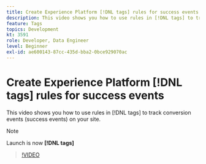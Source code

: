 ```yaml
---
title: Create Experience Platform [!DNL tags] rules for success events
description: This video shows you how to use rules in [!DNL tags] to track conversion events (success events) on your site. 
feature: Tags
topics: Development
kt: 3591
role: Developer, Data Engineer
level: Beginner
exl-id: ae600143-87cc-435d-bba2-0bce929070ac
---
```

# Create Experience Platform [!DNL tags] rules for success events

This video shows you how to use rules in [!DNL tags] to track conversion events (success events) on your site.  

>[!NOTE]
>
> Launch is now **[!DNL tags]**

>[!VIDEO](https://video.tv.adobe.com/v/28778/?quality=12&learn=on)
